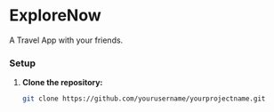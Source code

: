 # ExploreNow
A Travel App with your friends.

### Setup

1. **Clone the repository:**
   ```bash
   git clone https://github.com/yourusername/yourprojectname.git
